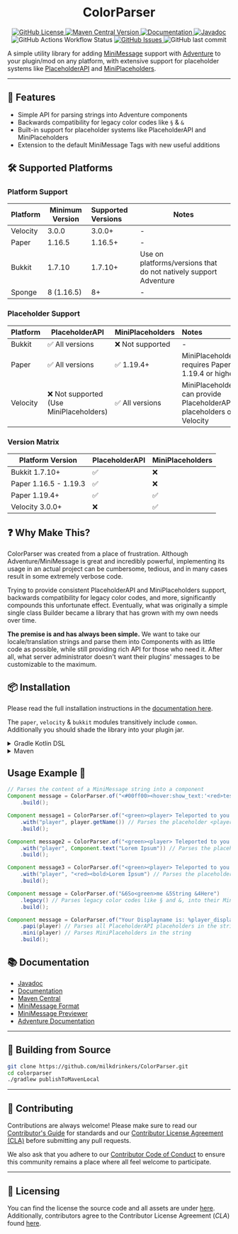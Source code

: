 <h1 style="text-align:center;">ColorParser</h1>

<p style="text-align:center;">
    <a href="https://github.com/milkdrinkers/ColorParser/blob/main/LICENSE">
        <img alt="GitHub License" src="https://img.shields.io/github/license/milkdrinkers/ColorParser?style=for-the-badge&color=blue&labelColor=141417">
    </a>
    <a href="https://central.sonatype.com/artifact/io.github.milkdrinkers/colorparser-common">
        <img alt="Maven Central Version" src="https://img.shields.io/maven-central/v/io.github.milkdrinkers/colorparser-common?style=for-the-badge&labelColor=141417">
    </a>
    <a href="https://milkdrinkers.athyrium.eu/colorparser">
        <img alt="Documentation" src="https://img.shields.io/badge/DOCUMENTATION-900C3F?style=for-the-badge&labelColor=141417">
    </a>
    <a href="https://javadoc.io/doc/io.github.milkdrinkers/colorparser-common">
        <img alt="Javadoc" src="https://img.shields.io/badge/JAVADOC-8A2BE2?style=for-the-badge&labelColor=141417">
    </a>
    <img alt="GitHub Actions Workflow Status" src="https://img.shields.io/github/actions/workflow/status/milkdrinkers/ColorParser/ci.yml?style=for-the-badge&labelColor=141417">
    <a href="https://github.com/milkdrinkers/ColorParser/issues">
        <img alt="GitHub Issues" src="https://img.shields.io/github/issues/milkdrinkers/ColorParser?style=for-the-badge&labelColor=141417">
    </a>
    <img alt="GitHub last commit" src="https://img.shields.io/github/last-commit/milkdrinkers/ColorParser?style=for-the-badge&labelColor=141417">
</p>

A simple utility library for adding [MiniMessage](https://docs.advntr.dev/minimessage/format.html) support with [Adventure](https://docs.advntr.dev/index.html) to your plugin/mod on any platform, with extensive support for placeholder systems like [PlaceholderAPI](https://github.com/PlaceholderAPI/PlaceholderAPI) and [MiniPlaceholders](https://github.com/MiniPlaceholders/MiniPlaceholders). 

---

## 🌟 Features
- Simple API for parsing strings into Adventure components
- Backwards compatibility for legacy color codes like `§` & `&`
- Built-in support for placeholder systems like PlaceholderAPI and MiniPlaceholders
- Extension to the default MiniMessage Tags with new useful additions

## 🛠️ Supported Platforms

### Platform Support

| Platform | Minimum Version | Supported Versions | Notes                                                            |
|----------|-----------------|:-------------------|------------------------------------------------------------------|
| Velocity | 3.0.0           | 3.0.0+             | -                                                                |
| Paper    | 1.16.5          | 1.16.5+            | -                                                                |
| Bukkit   | 1.7.10          | 1.7.10+            | Use on platforms/versions that do not natively support Adventure |
| Sponge   | 8 (1.16.5)      | 8+                 | -                                                                |

### Placeholder Support

| Platform | PlaceholderAPI                         | MiniPlaceholders | Notes                                                                |
|----------|----------------------------------------|------------------|:---------------------------------------------------------------------|
| Bukkit   | ✅ All versions                         | ❌ Not supported | -                                                                    |
| Paper    | ✅ All versions                         | ✅ 1.19.4+ | MiniPlaceholders requires Paper 1.19.4 or higher                     |
| Velocity | ❌ Not supported (Use MiniPlaceholders) | ✅ All versions | MiniPlaceholders can provide PlaceholderAPI placeholders on Velocity |

### Version Matrix

| Platform Version      | PlaceholderAPI | MiniPlaceholders |
|-----------------------|---------------|------------------|
| Bukkit 1.7.10+        | ✅ | ❌ |
| Paper 1.16.5 - 1.19.3 | ✅ | ❌ |
| Paper 1.19.4+         | ✅ | ✅ |
| Velocity 3.0.0+       | ❌ | ✅ |

## ❓ Why Make This?

ColorParser was created from a place of frustration. Although Adventure/MiniMessage is great and incredibly powerful, implementing its usage in an actual project can be cumbersome, tedious, and in many cases result in some extremely verbose code. 

Trying to provide consistent PlaceholderAPI and MiniPlaceholders support, backwards compatibility for legacy color codes, and more, significantly compounds this unfortunate effect. Eventually, what was originally a simple single class Builder became a library that has grown with my own needs over time.

**The premise is and has always been simple.** We want to take our locale/translation strings and parse them into Components with as little code as possible, while still providing rich API for those who need it. After all, what server administrator doesn't want their plugins' messages to be customizable to the maximum. 

## 📦 Installation

Please read the full installation instructions in the [documentation here](https://milkdrinkers.athyrium.eu/colorparser/installation).

The `paper`, `velocity` & `bukkit` modules transitively include `common`. Additionally you should shade the library into your plugin jar.

<details>
<summary>Gradle Kotlin DSL</summary>

```kotlin
repositories {
    mavenCentral()
}

dependencies {
    implementation("io.github.milkdrinkers:colorparser-paper:VERSION")
    implementation("io.github.milkdrinkers:colorparser-velocity:VERSION")
    implementation("io.github.milkdrinkers:colorparser-bukkit:VERSION")
}
```
</details>

<details>
<summary>Maven</summary>

```xml
<project>
    <dependencies>
        <dependency>
            <groupId>io.github.milkdrinkers</groupId>
            <artifactId>colorparser-paper</artifactId>
            <version>VERSION</version>
        </dependency>
        <dependency>
            <groupId>io.github.milkdrinkers</groupId>
            <artifactId>colorparser-velocity</artifactId>
            <version>VERSION</version>
        </dependency>
        <dependency>
            <groupId>io.github.milkdrinkers</groupId>
            <artifactId>colorparser-bukkit</artifactId>
            <version>VERSION</version>
        </dependency>
    </dependencies>
</project>
```
</details>

## Usage Example 🚀

```java
// Parses the content of a MiniMessage string into a component
Component message = ColorParser.of("<#00ff00><hover:show_text:'<red>test'>R G B!")
    .build();
```

```java
Component message1 = ColorParser.of("<green><player> Teleported to you.")
    .with("player", player.getName()) // Parses the placeholder <player> with the player's name
    .build();

Component message2 = ColorParser.of("<green><player> Teleported to you.")
    .with("player", Component.text("Lorem Ipsum")) // Parses the placeholder <player> with an Adventure Component
    .build();

Component message3 = ColorParser.of("<green><player> Teleported to you.")
    .with("player", "<red><bold>Lorem Ipsum") // Parses the placeholder <player> with MiniMessage string
    .build();
```

```java
Component message = ColorParser.of("&6So<green>me &5String &4Here")
    .legacy() // Parses legacy color codes like § and &, into their MiniMessage equivalents
    .build();
```

```java
Component message = ColorParser.of("Your Displayname is: %player_displayname%")
    .papi(player) // Parses all PlaceholderAPI placeholders in the string
    .mini(player) // Parses MiniPlaceholders in the string
    .build();
```

## 📚 Documentation 

- [Javadoc](https://javadoc.io/doc/io.github.milkdrinkers/colorparser-common)
- [Documentation](https://milkdrinkers.athyrium.eu/colorparser)
- [Maven Central](https://central.sonatype.com/search?q=colorparser&namespace=io.github.milkdrinkers)
- [MiniMessage Format](https://docs.advntr.dev/minimessage/format.html)
- [MiniMessage Previewer](https://webui.advntr.dev/)
- [Adventure Documentation](https://docs.advntr.dev/index.html)

---

## 🔨 Building from Source 

```bash
git clone https://github.com/milkdrinkers/ColorParser.git
cd colorparser
./gradlew publishToMavenLocal
```

---

## 🔧 Contributing

Contributions are always welcome! Please make sure to read our [Contributor's Guide](CONTRIBUTING.md) for standards and our [Contributor License Agreement (CLA)](CONTRIBUTOR_LICENSE_AGREEMENT.md) before submitting any pull requests.

We also ask that you adhere to our [Contributor Code of Conduct](CODE_OF_CONDUCT.md) to ensure this community remains a place where all feel welcome to participate.

---

## 📝 Licensing

You can find the license the source code and all assets are under [here](../LICENSE). Additionally, contributors agree to the Contributor License Agreement \(*CLA*\) found [here](CONTRIBUTOR_LICENSE_AGREEMENT.md).
